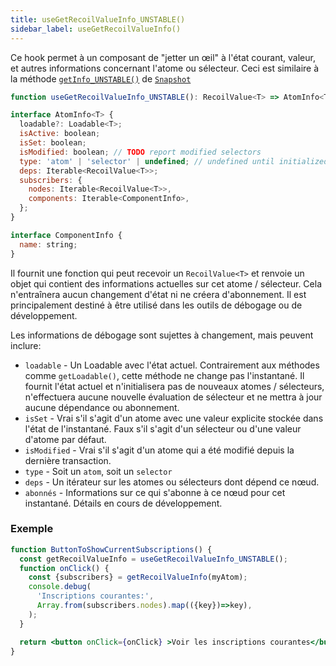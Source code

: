 ```yaml
---
title: useGetRecoilValueInfo_UNSTABLE()
sidebar_label: useGetRecoilValueInfo()
---
```


Ce hook permet à un composant de "jetter un œil" à l'état courant, valeur, et autres informations concernant l'atome ou sélecteur. Ceci est similaire à la méthode [`getInfo_UNSTABLE()`](/docs/api-reference/core/Snapshot#debug-information) de [`Snapshot`](docs/api-reference/core/Snapshot)


```jsx
function useGetRecoilValueInfo_UNSTABLE(): RecoilValue<T> => AtomInfo<T>;

interface AtomInfo<T> {
  loadable?: Loadable<T>;
  isActive: boolean;
  isSet: boolean;
  isModified: boolean; // TODO report modified selectors
  type: 'atom' | 'selector' | undefined; // undefined until initialized for now
  deps: Iterable<RecoilValue<T>>;
  subscribers: {
    nodes: Iterable<RecoilValue<T>>,
    components: Iterable<ComponentInfo>,
  };
}

interface ComponentInfo {
  name: string;
}
```

Il fournit une fonction qui peut recevoir un `RecoilValue<T>` et renvoie un objet qui contient des informations actuelles sur cet atome / sélecteur. Cela n'entraînera aucun changement d'état ni ne créera d'abonnement. Il est principalement destiné à être utilisé dans les outils de débogage ou de développement.

Les informations de débogage sont sujettes à changement, mais peuvent inclure:
* `loadable` - Un Loadable avec l'état actuel. Contrairement aux méthodes comme `getLoadable()`, cette méthode ne change pas l'instantané. Il fournit l'état actuel et n'initialisera pas de nouveaux atomes / sélecteurs, n'effectuera aucune nouvelle évaluation de sélecteur et ne mettra à jour aucune dépendance ou abonnement.
* `isSet` - Vrai s'il s'agit d'un atome avec une valeur explicite stockée dans l'état de l'instantané. Faux s'il s'agit d'un sélecteur ou d'une valeur d'atome par défaut.
* `isModified` - Vrai s'il s'agit d'un atome qui a été modifié depuis la dernière transaction.
* `type` - Soit un `atom`, soit un `selector`
* `deps` - Un itérateur sur les atomes ou sélecteurs dont dépend ce nœud.
* `abonnés` - Informations sur ce qui s'abonne à ce nœud pour cet instantané. Détails en cours de développement.

### Exemple

```jsx
function ButtonToShowCurrentSubscriptions() {
  const getRecoilValueInfo = useGetRecoilValueInfo_UNSTABLE();
  function onClick() {
    const {subscribers} = getRecoilValueInfo(myAtom);
    console.debug(
      'Inscriptions courantes:',
      Array.from(subscribers.nodes).map(({key})=>key),
    );
  }

  return <button onClick={onClick} >Voir les inscriptions courantes</button>;
}
```
